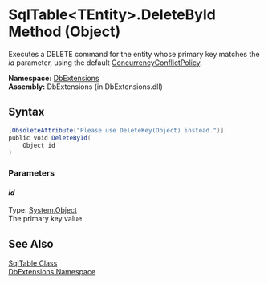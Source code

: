 SqlTable&lt;TEntity>.DeleteById Method (Object)
===============================================
Executes a DELETE command for the entity whose primary key matches the *id* parameter, using the default [ConcurrencyConflictPolicy][1].

**Namespace:** [DbExtensions][2]  
**Assembly:** DbExtensions (in DbExtensions.dll)

Syntax
------

```csharp
[ObsoleteAttribute("Please use DeleteKey(Object) instead.")]
public void DeleteById(
	Object id
)
```

### Parameters

#### *id*
Type: [System.Object][3]  
The primary key value.


See Also
--------
[SqlTable<TEntity> Class][4]  
[DbExtensions Namespace][2]  

[1]: ../ConcurrencyConflictPolicy/README.md
[2]: ../README.md
[3]: http://msdn.microsoft.com/en-us/library/e5kfa45b
[4]: README.md